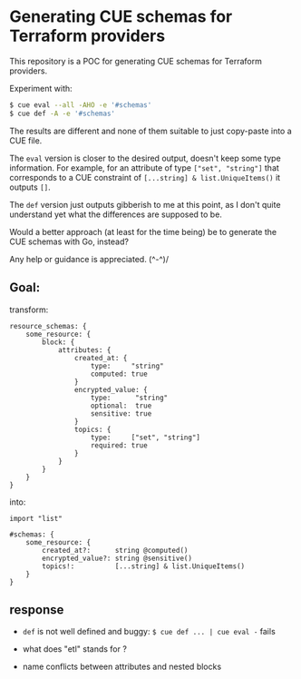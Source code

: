 # Generating CUE schemas for Terraform providers

This repository is a POC for generating CUE schemas for Terraform providers.

Experiment with:

```sh
$ cue eval --all -AHO -e '#schemas'
$ cue def -A -e '#schemas'
```

The results are different and none of them suitable to just copy-paste into a CUE file.

The `eval` version is closer to the desired output, doesn't keep some type information. For example, for an attribute of type `["set", "string"]` that corresponds to a CUE constraint of `[...string] & list.UniqueItems()` it outputs `[]`.

The `def` version just outputs gibberish to me at this point, as I don't quite understand yet what the differences are supposed to be.

Would a better approach (at least for the time being) be to generate the CUE schemas with Go, instead?

Any help or guidance is appreciated. \(^-^)/

## Goal:

transform:

```cue
resource_schemas: {
	some_resource: {
		block: {
			attributes: {
				created_at: {
					type:     "string"
					computed: true
				}
				encrypted_value: {
					type:      "string"
					optional:  true
					sensitive: true
				}
				topics: {
					type:     ["set", "string"]
					required: true
				}
			}
		}
	}
}
```

into:

```cue
import "list"

#schemas: {
	some_resource: {
		created_at?:      string @computed()
		encrypted_value?: string @sensitive()
		topics!:          [...string] & list.UniqueItems()
	}
}
```


## response

* `def` is not well defined and buggy: `$ cue def ... | cue eval -` fails

* what does "etl" stands for ?

* name conflicts between attributes and nested blocks
